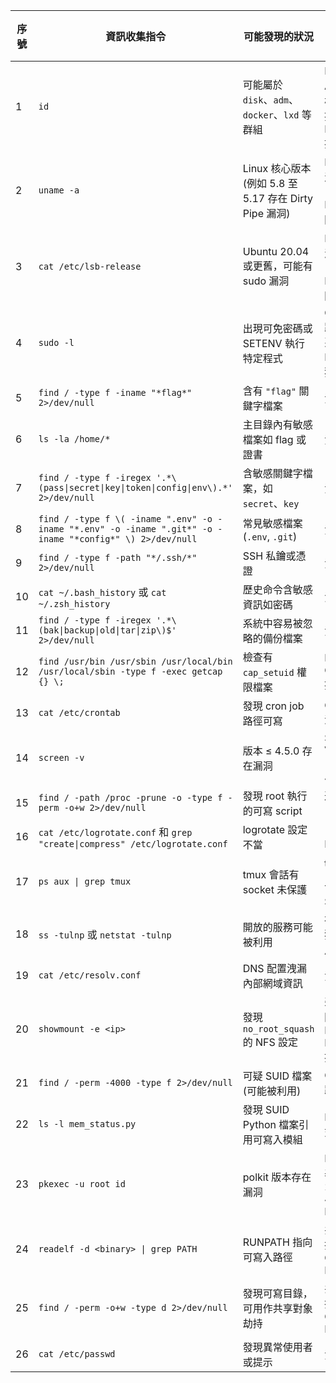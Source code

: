 
| 序號  | 資訊收集指令                                                                                                    | 可能發現的狀況                                     | 權限提升類型 (特別列明版本資訊)                    |
| --- | --------------------------------------------------------------------------------------------------------- | ------------------------------------------- | ------------------------------------ |
| 1   | `id`                                                                                                      | 可能屬於 `disk`、`adm`、`docker`、`lxd` 等群組        | Disk 提權、ADM 提權、Docker 提權、LXC/LXD 提權  |
| 2   | `uname -a`                                                                                                | Linux 核心版本 (例如 5.8 至 5.17 存在 Dirty Pipe 漏洞) | Linux 核心漏洞 (Kernel Exploits) 權限提升    |
| 3   | `cat /etc/lsb-release`                                                                                    | Ubuntu 20.04 或更舊，可能有 sudo 漏洞                | Linux 核心漏洞 (Kernel Exploits) 權限提升    |
| 4   | `sudo -l`                                                                                                 | 出現可免密碼或 SETENV 執行特定程式                       | GTFOBins 路徑濫用、憑證獵取 🎯 Linux 憑證獵取     |
| 5   | `find / -type f -iname "*flag*" 2>/dev/null`                                                              | 含有 `"flag"` 關鍵字檔案                           | 資訊收集                                 |
| 6   | `ls -la /home/*`                                                                                          | 主目錄內有敏感檔案如 flag 或證書                         | 資訊收集                                 |
| 7   | `find / -type f -iregex '.*\(pass\|secret\|key\|token\|config\|env\).*' 2>/dev/null`                      | 含敏感關鍵字檔案，如 `secret`、`key`                   | 資訊收集                                 |
| 8   | `find / -type f \( -iname ".env" -o -iname "*.env" -o -iname ".git*" -o -iname "*config*" \) 2>/dev/null` | 常見敏感檔案 (`.env`, `.git`)                     | 資訊收集                                 |
| 9   | `find / -type f -path "*/.ssh/*" 2>/dev/null`                                                             | SSH 私鑰或憑證                                   | 資訊收集                                 |
| 10  | `cat ~/.bash_history` 或 `cat ~/.zsh_history`                                                              | 歷史命令含敏感資訊如密碼                                | 資訊收集                                 |
| 11  | `find / -type f -iregex '.*\(bak\|backup\|old\|tar\|zip\)$' 2>/dev/null`                                  | 系統中容易被忽略的備份檔案                               | 資訊收集                                 |
| 12  | `find /usr/bin /usr/sbin /usr/local/bin /usr/local/sbin -type f -exec getcap {} \;`                       | 檢查有 `cap_setuid` 權限檔案                       | Linux Capabilities 提權                |
| 13  | `cat /etc/crontab`                                                                                        | 發現 cron job 路徑可寫                            | Cron Job 濫用                          |
| 14  | `screen -v`                                                                                               | 版本 ≤ 4.5.0 存在漏洞                             | Screen Vulnerable (版本 ≤ 4.5.0)       |
| 15  | `find / -path /proc -prune -o -type f -perm -o+w 2>/dev/null`                                             | 發現 root 執行的可寫 script                        | 通配符濫用 (tar 等)                        |
| 16  | `cat /etc/logrotate.conf` 和 `grep "create\|compress" /etc/logrotate.conf`                                 | logrotate 設定不當                              | 日誌輪轉 Logrotate                       |
| 17  | `ps aux \| grep tmux`                                                                                     | tmux 會話有 socket 未保護                         | tmux 劫持 (Hijacking Tmux Sessions)    |
| 18  | `ss -tulnp` 或 `netstat -tulnp`                                                                            | 開放的服務可能被利用                                  | 被動流量捕獲或服務利用                          |
| 19  | `cat /etc/resolv.conf`                                                                                    | DNS 配置洩漏內部網域資訊                              | 資訊收集                                 |
| 20  | `showmount -e <ip>`                                                                                       | 發現 `no_root_squash` 的 NFS 設定                | 弱 NFS 權限 (Weak NFS Privileges) 提權    |
| 21  | `find / -perm -4000 -type f 2>/dev/null`                                                                  | 可疑 SUID 檔案 (可能被利用)                          | GTFOBins 路徑濫用                        |
| 22  | `ls -l mem_status.py`                                                                                     | 發現 SUID Python 檔案引用可寫入模組                    | Python 函式庫劫持                         |
| 23  | `pkexec -u root id`                                                                                       | polkit 版本存在漏洞                               | Polkit 波爾基特 (CVE-2021-4034 / PwnKit) |
| 24  | `readelf -d <binary> \| grep PATH`                                                                        | RUNPATH 指向可寫入路徑                             | 共享對象劫持 (Shared Object Hijacking)     |
| 25  | `find / -perm -o+w -type d 2>/dev/null`                                                                   | 發現可寫目錄，可用作共享對象劫持                            | 共享對象劫持 (Shared Object Hijacking)     |
| 26  | `cat /etc/passwd`                                                                                         | 發現異常使用者或提示                                  | 資訊收集                                 |